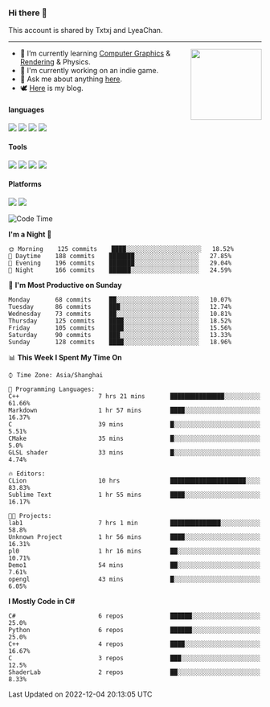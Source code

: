 ### Hi there 👋

This account is shared by Txtxj and LyeaChan.

---

<img align="right" height="141" src="https://github-readme-stats.vercel.app/api?username=txtxj&theme=tokyonight&show_icons=true&count_private=true">

- 🌱 I’m currently learning [Computer Graphics](https://github.com/txtxj/GAMES101) & [Rendering](https://github.com/txtxj/GAMES202) & Physics.
- 🐶 I'm currently working on an indie game.
- 💬 Ask me about anything [here](https://github.com/txtxj/txtxj/issues).
- 🕊️ [Here](https://txtxj.top) is my blog.

#### languages

![](https://img.shields.io/badge/C++-00599C?logo=cplusplus&logoColor=fff)
![](https://img.shields.io/badge/Python-3e74a2?logo=python&logoColor=fff)
![](https://img.shields.io/badge/C%23-239120?logo=csharp&logoColor=fff)
![](https://img.shields.io/badge/C-A8B9CC?logo=c&logoColor=555)


#### Tools

![](https://img.shields.io/badge/JetBrains-000000?logo=jetbrains&logoColor=fff)
![](https://img.shields.io/badge/Unity-FFFFFF?logo=unity&logoColor=000)
![](https://img.shields.io/badge/SublimeText_3-FF9800?logo=sublimetext&logoColor=fff)
![](https://img.shields.io/badge/Blender-F5792A?logo=blender&logoColor=fff)


#### Platforms

![](https://img.shields.io/badge/Windows_10-0078D6?logo=windows&logoColor=fff)
![](https://img.shields.io/badge/Ubuntu_20.04-E95420?logo=ubuntu&logoColor=fff)


<!--START_SECTION:waka-->
![Code Time](http://img.shields.io/badge/Code%20Time-559%20hrs%2022%20mins-blue)

**I'm a Night 🦉** 

```text
🌞 Morning    125 commits    ████░░░░░░░░░░░░░░░░░░░░░   18.52% 
🌆 Daytime    188 commits    ███████░░░░░░░░░░░░░░░░░░   27.85% 
🌃 Evening    196 commits    ███████░░░░░░░░░░░░░░░░░░   29.04% 
🌙 Night      166 commits    ██████░░░░░░░░░░░░░░░░░░░   24.59%

```
📅 **I'm Most Productive on Sunday** 

```text
Monday       68 commits     ██░░░░░░░░░░░░░░░░░░░░░░░   10.07% 
Tuesday      86 commits     ███░░░░░░░░░░░░░░░░░░░░░░   12.74% 
Wednesday    73 commits     ██░░░░░░░░░░░░░░░░░░░░░░░   10.81% 
Thursday     125 commits    ████░░░░░░░░░░░░░░░░░░░░░   18.52% 
Friday       105 commits    ████░░░░░░░░░░░░░░░░░░░░░   15.56% 
Saturday     90 commits     ███░░░░░░░░░░░░░░░░░░░░░░   13.33% 
Sunday       128 commits    ████░░░░░░░░░░░░░░░░░░░░░   18.96%

```


📊 **This Week I Spent My Time On** 

```text
⌚︎ Time Zone: Asia/Shanghai

💬 Programming Languages: 
C++                      7 hrs 21 mins       ███████████████░░░░░░░░░░   61.66% 
Markdown                 1 hr 57 mins        ████░░░░░░░░░░░░░░░░░░░░░   16.37% 
C                        39 mins             █░░░░░░░░░░░░░░░░░░░░░░░░   5.51% 
CMake                    35 mins             █░░░░░░░░░░░░░░░░░░░░░░░░   5.0% 
GLSL shader              33 mins             █░░░░░░░░░░░░░░░░░░░░░░░░   4.74%

🔥 Editors: 
CLion                    10 hrs              █████████████████████░░░░   83.83% 
Sublime Text             1 hr 55 mins        ████░░░░░░░░░░░░░░░░░░░░░   16.17%

🐱‍💻 Projects: 
lab1                     7 hrs 1 min         ██████████████░░░░░░░░░░░   58.8% 
Unknown Project          1 hr 56 mins        ████░░░░░░░░░░░░░░░░░░░░░   16.31% 
pl0                      1 hr 16 mins        ██░░░░░░░░░░░░░░░░░░░░░░░   10.71% 
Demo1                    54 mins             ██░░░░░░░░░░░░░░░░░░░░░░░   7.61% 
opengl                   43 mins             █░░░░░░░░░░░░░░░░░░░░░░░░   6.05%

```

**I Mostly Code in C#** 

```text
C#                       6 repos             ██████░░░░░░░░░░░░░░░░░░░   25.0% 
Python                   6 repos             ██████░░░░░░░░░░░░░░░░░░░   25.0% 
C++                      4 repos             ████░░░░░░░░░░░░░░░░░░░░░   16.67% 
C                        3 repos             ███░░░░░░░░░░░░░░░░░░░░░░   12.5% 
ShaderLab                2 repos             ██░░░░░░░░░░░░░░░░░░░░░░░   8.33%

```



 Last Updated on 2022-12-04 20:13:05 UTC
<!--END_SECTION:waka-->
